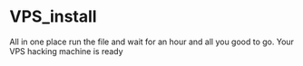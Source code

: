 # VPS_install
All in one place run the file and wait for an hour and all you good to go. Your VPS hacking machine is ready
